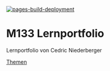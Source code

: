 [![pages-build-deployment](https://github.com/bztfinformatik/lernportfolio-cedricniederberger-php/actions/workflows/pages/pages-build-deployment/badge.svg)](https://github.com/bztfinformatik/lernportfolio-cedricniederberger-php/actions/workflows/pages/pages-build-deployment)

# M133 Lernportfolio

Lernportfolio von Cedric Niederberger

[Themen](MD/THEMEN.md)
